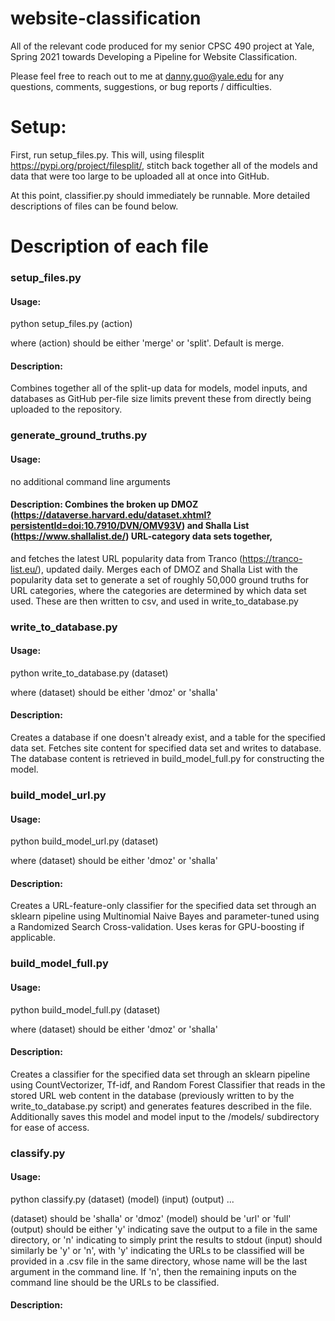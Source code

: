 # website-classification
All of the relevant code produced for my senior CPSC 490 project at Yale, Spring 2021 towards Developing a Pipeline for Website Classification. 

Please feel free to reach out to me at danny.guo@yale.edu for any questions, comments, suggestions, or bug reports / difficulties. 

# Setup: 
First, run setup_files.py. This will, using filesplit https://pypi.org/project/filesplit/, stitch back together all of the models and data that were too large to be uploaded all at once into GitHub. 

At this point, classifier.py should immediately be runnable. More detailed descriptions of files can be found below. 

# Description of each file

### setup_files.py 

#### Usage: 
python setup_files.py (action)

where (action) should be either 'merge' or 'split'. Default is merge. 

#### Description: 
Combines together all of the split-up data for models, model inputs, and databases as GitHub per-file size limits prevent these from directly being uploaded to the repository. 

### generate_ground_truths.py

#### Usage: 
no additional command line arguments 

#### Description: Combines the broken up DMOZ (https://dataverse.harvard.edu/dataset.xhtml?persistentId=doi:10.7910/DVN/OMV93V) and Shalla List (https://www.shallalist.de/) URL-category data sets together, 
and fetches the latest URL popularity data from Tranco (https://tranco-list.eu/), updated daily. Merges each of DMOZ and Shalla List with the popularity data set to generate a set of roughly 50,000 ground truths for URL categories, where the categories are determined by which data set used. These are then written to csv, and used in write_to_database.py

### write_to_database.py

#### Usage: 
python write_to_database.py (dataset) 

where (dataset) should be either 'dmoz' or 'shalla'

#### Description: 
Creates a database if one doesn't already exist, and a table for the specified data set. Fetches site content for specified data set and writes to database. The database content is retrieved in build_model_full.py for constructing the model. 

### build_model_url.py 

#### Usage: 
python build_model_url.py (dataset) 

where (dataset) should be either 'dmoz' or 'shalla'

#### Description: 
Creates a URL-feature-only classifier for the specified data set through an sklearn pipeline using Multinomial Naive Bayes and parameter-tuned using a Randomized Search Cross-validation. Uses keras for GPU-boosting if applicable. 

### build_model_full.py 

#### Usage: 
python build_model_full.py (dataset) 

where (dataset) should be either 'dmoz' or 'shalla'

#### Description: 
Creates a classifier for the specified data set through an sklearn pipeline using CountVectorizer, Tf-idf, and Random Forest Classifier that reads in the stored URL web content in the database (previously written to by the write_to_database.py script) and generates features described in the file. Additionally saves this model and model input to the /models/ subdirectory for ease of access. 

### classify.py 

#### Usage: 
python classify.py (dataset) (model) (input) (output) ... 

(dataset) should be 'shalla' or 'dmoz'
(model) should be 'url' or 'full'
(output) should be either 'y' indicating save the output to a file in the same directory, or 'n' indicating to simply print the results to stdout
(input) should similarly be 'y' or 'n', with 'y' indicating the URLs to be classified will be provided in a .csv file in the same directory, whose name will be the last argument in the command line. If 'n', then the remaining inputs on the command line should be the URLs to be classified.

#### Description: 




